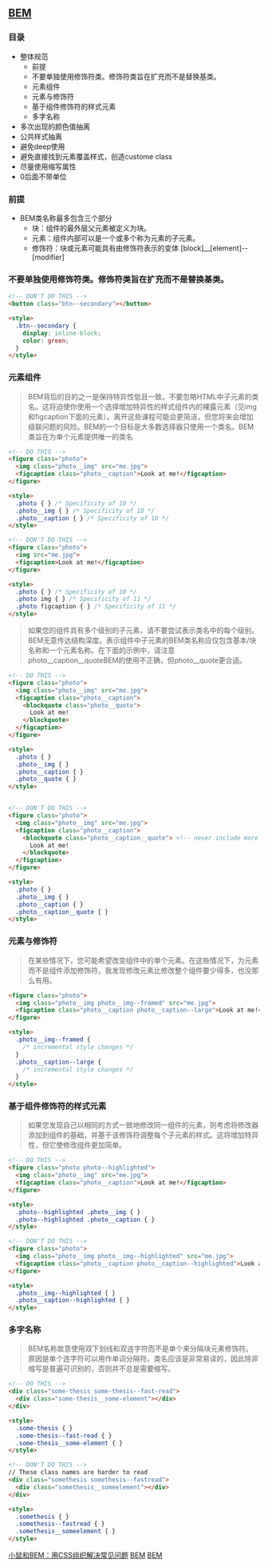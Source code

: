 ## [BEM](https://seesparkbox.com/foundry/bem_by_example)

### 目录
- 整体规范
  - 前提
  - 不要单独使用修饰符类。修饰符类旨在扩充而不是替换基类。
  - 元素组件
  - 元素与修饰符
  - 基于组件修饰符的样式元素
  - 多字名称
- 多次出现的颜色值抽离
- 公共样式抽离
- 避免deep使用
- 避免直接找到元素覆盖样式，创造custome class
- 尽量使用缩写属性
- 0后面不带单位

### 前提
- BEM类名称最多包含三个部分
  - 块：组件的最外层父元素被定义为块。
  - 元素：组件内部可以是一个或多个称为元素的子元素。
  - 修饰符：块或元素可能具有由修饰符表示的变体
  [block]__[element]--[modifier]


### 不要单独使用修饰符类。修饰符类旨在扩充而不是替换基类。
```html
<!-- DON'T DO THIS -->
<button class="btn--secondary"></button>

<style>
  .btn--secondary {
    display: inline-block;
    color: green;
  }  
</style>  
```
### 元素组件
>BEM背后的目的之一是保持特异性低且一致。不要忽略HTML中子元素的类名。这将迫使你使用一个选择增加特异性的样式组件内的裸露元素（见img和figcaption下面的元素）。离开这些课程可能会更简洁，但您将来会增加级联问题的风险。BEM的一个目标是大多数选择器只使用一个类名。BEM类旨在为单个元素提供唯一的类名
```html
<!-- DO THIS -->
<figure class="photo">
  <img class="photo__img" src="me.jpg">
  <figcaption class="photo__caption">Look at me!</figcaption>
</figure>

<style>
  .photo { } /* Specificity of 10 */
  .photo__img { } /* Specificity of 10 */
  .photo__caption { } /* Specificity of 10 */
</style>

<!-- DON'T DO THIS -->
<figure class="photo">
  <img src="me.jpg">
  <figcaption>Look at me!</figcaption>
</figure>

<style>
  .photo { } /* Specificity of 10 */
  .photo img { } /* Specificity of 11 */
  .photo figcaption { } /* Specificity of 11 */
</style>
```
>如果您的组件具有多个级别的子元素，请不要尝试表示类名中的每个级别。BEM无意传达结构深度。表示组件中子元素的BEM类名称应仅包含基本/块名称和一个元素名称。在下面的示例中，请注意photo__caption__quoteBEM的使用不正确，但photo__quote更合适。
```html
<!-- DO THIS -->
<figure class="photo">
  <img class="photo__img" src="me.jpg">
  <figcaption class="photo__caption">
    <blockquote class="photo__quote">
      Look at me!
    </blockquote>
  </figcaption>
</figure>

<style>
  .photo { }
  .photo__img { }
  .photo__caption { }
  .photo__quote { }
</style>


<!-- DON'T DO THIS -->
<figure class="photo">
  <img class="photo__img" src="me.jpg">
  <figcaption class="photo__caption">
    <blockquote class="photo__caption__quote"> <!-- never include more than one child element in a class name -->
      Look at me!
    </blockquote>
  </figcaption>
</figure>

<style>
  .photo { }
  .photo__img { }
  .photo__caption { }
  .photo__caption__quote { }
</style>


```
### 元素与修饰符
>在某些情况下，您可能希望改变组件中的单个元素。在这些情况下，为元素而不是组件添加修饰符。我发现修改元素比修改整个组件要少得多，也没那么有用。
```html
<figure class="photo">
  <img class="photo__img photo__img--framed" src="me.jpg">
  <figcaption class="photo__caption photo__caption--large">Look at me!</figcaption>
</figure>

<style>
  .photo__img--framed {
    /* incremental style changes */
  }
  .photo__caption--large {
    /* incremental style changes */
  }
</style>
```
### 基于组件修饰符的样式元素
>如果您发现自己以相同的方式一致地修改同一组件的元素，则考虑将修改器添加到组件的基础，并基于该修饰符调整每个子元素的样式。这将增加特异性，但它使修改组件更加简单。
```html
<!-- DO THIS -->
<figure class="photo photo--highlighted">
  <img class="photo__img" src="me.jpg">
  <figcaption class="photo__caption">Look at me!</figcaption>
</figure>

<style>
  .photo--highlighted .photo__img { }
  .photo--highlighted .photo__caption { }
</style>

<!-- DON'T DO THIS -->
<figure class="photo">
  <img class="photo__img photo__img--highlighted" src="me.jpg">
  <figcaption class="photo__caption photo__caption--highlighted">Look at me!</figcaption>
</figure>

<style>
  .photo__img--highlighted { }
  .photo__caption--highlighted { }
</style>
```
### 多字名称
>BEM名称故意使用双下划线和双连字符而不是单个来分隔块元素修饰符。原因是单个连字符可以用作单词分隔符。类名应该是非常易读的，因此除非缩写是普遍可识别的，否则并不总是需要缩写。

```html
<!-- DO THIS -->
<div class="some-thesis some-thesis--fast-read">
  <div class="some-thesis__some-element"></div>
</div>

<style>
  .some-thesis { }
  .some-thesis--fast-read { }
  .some-thesis__some-element { }
</style>

<!-- DON'T DO THIS -->
// These class names are harder to read
<div class="somethesis somethesis--fastread">
  <div class="somethesis__someelement"></div>
</div>

<style>
  .somethesis { }
  .somethesis--fastread { }
  .somethesis__someelement { }
</style>
```


[小鼠和BEM：用CSS组织解决常见问题](https://seesparkbox.com/foundry/bem_css_organization)
[BEM](http://getbem.com/introduction/)
[BEM](https://en.bem.info/methodology/css/)